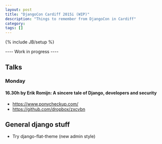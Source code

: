 ```yaml
---
layout: post
title: "DjangoCon Cardiff 2015i (WIP)"
description: "Things to remember from DjangoCon in Cardiff"
category: 
tags: []
---
```

{% include JB/setup %}

---- Work in progress ----

## Talks

### Monday

#### 16.30h by Erik Romijn: A sincere tale of Django, developers and security

* https://www.ponycheckup.com/
* https://github.com/dropbox/zxcvbn

## General django stuff

* Try django-flat-theme (new admin style)
